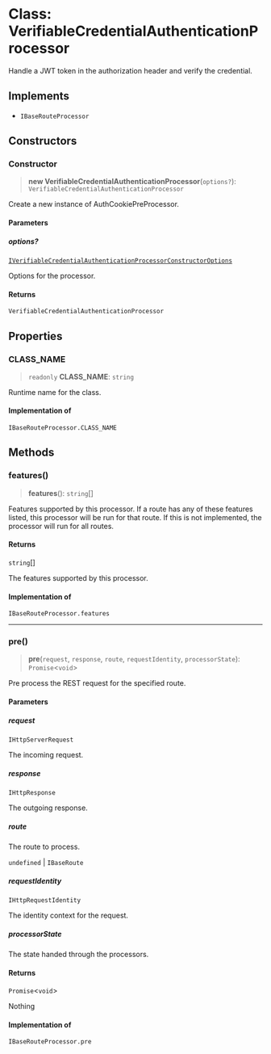 # Class: VerifiableCredentialAuthenticationProcessor

Handle a JWT token in the authorization header and verify the credential.

## Implements

- `IBaseRouteProcessor`

## Constructors

### Constructor

> **new VerifiableCredentialAuthenticationProcessor**(`options?`): `VerifiableCredentialAuthenticationProcessor`

Create a new instance of AuthCookiePreProcessor.

#### Parameters

##### options?

[`IVerifiableCredentialAuthenticationProcessorConstructorOptions`](../interfaces/IVerifiableCredentialAuthenticationProcessorConstructorOptions.md)

Options for the processor.

#### Returns

`VerifiableCredentialAuthenticationProcessor`

## Properties

### CLASS\_NAME

> `readonly` **CLASS\_NAME**: `string`

Runtime name for the class.

#### Implementation of

`IBaseRouteProcessor.CLASS_NAME`

## Methods

### features()

> **features**(): `string`[]

Features supported by this processor.
If a route has any of these features listed, this processor will be run for that route.
If this is not implemented, the processor will run for all routes.

#### Returns

`string`[]

The features supported by this processor.

#### Implementation of

`IBaseRouteProcessor.features`

***

### pre()

> **pre**(`request`, `response`, `route`, `requestIdentity`, `processorState`): `Promise`\<`void`\>

Pre process the REST request for the specified route.

#### Parameters

##### request

`IHttpServerRequest`

The incoming request.

##### response

`IHttpResponse`

The outgoing response.

##### route

The route to process.

`undefined` | `IBaseRoute`

##### requestIdentity

`IHttpRequestIdentity`

The identity context for the request.

##### processorState

The state handed through the processors.

#### Returns

`Promise`\<`void`\>

Nothing

#### Implementation of

`IBaseRouteProcessor.pre`
